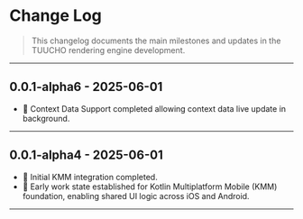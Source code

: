 # Change Log

> This changelog documents the main milestones and updates in the TUUCHO rendering engine development.

---

## 0.0.1-alpha6 - 2025-06-01

- 🎉 Context Data Support completed allowing context data live update in background.

---

## 0.0.1-alpha4 - 2025-06-01

- 🎉 Initial KMM integration completed.
- 🚧 Early work state established for Kotlin Multiplatform Mobile (KMM) foundation, enabling shared UI logic across iOS and Android.

---

